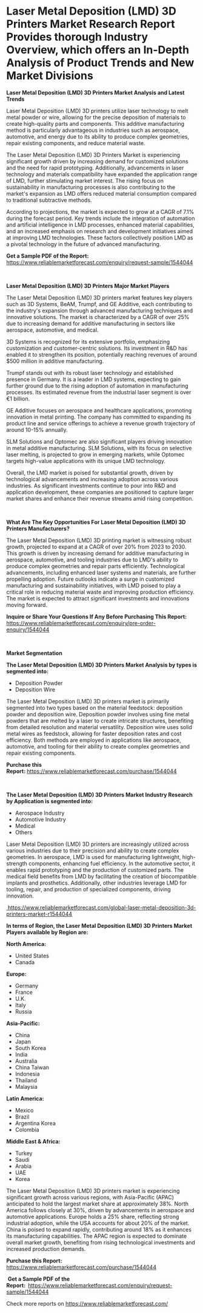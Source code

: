 <p><h1>Laser Metal Deposition (LMD) 3D Printers Market Research Report Provides thorough Industry Overview, which offers an In-Depth Analysis of Product Trends and New Market Divisions</h1></p><p><strong>Laser Metal Deposition (LMD) 3D Printers Market Analysis and Latest Trends</strong></p>
<p><p>Laser Metal Deposition (LMD) 3D printers utilize laser technology to melt metal powder or wire, allowing for the precise deposition of materials to create high-quality parts and components. This additive manufacturing method is particularly advantageous in industries such as aerospace, automotive, and energy due to its ability to produce complex geometries, repair existing components, and reduce material waste.</p><p>The Laser Metal Deposition (LMD) 3D Printers Market is experiencing significant growth driven by increasing demand for customized solutions and the need for rapid prototyping. Additionally, advancements in laser technology and materials compatibility have expanded the application range of LMD, further stimulating market interest. The rising focus on sustainability in manufacturing processes is also contributing to the market's expansion as LMD offers reduced material consumption compared to traditional subtractive methods.</p><p>According to projections, the market is expected to grow at a CAGR of 7.1% during the forecast period. Key trends include the integration of automation and artificial intelligence in LMD processes, enhanced material capabilities, and an increased emphasis on research and development initiatives aimed at improving LMD technologies. These factors collectively position LMD as a pivotal technology in the future of advanced manufacturing.</p></p>
<p><strong>Get a Sample PDF of the Report:&nbsp;</strong> <a href="https://www.reliablemarketforecast.com/enquiry/request-sample/1544044?utm_campaign=2753&utm_medium=2&utm_source=Github&utm_content=ia&utm_term=11042025&utm_id=laser-metal-deposition-lmd-3d-printers">https://www.reliablemarketforecast.com/enquiry/request-sample/1544044</a></p>
<p>&nbsp;</p>
<p><strong>Laser Metal Deposition (LMD) 3D Printers Major Market Players</strong></p>
<p><p>The Laser Metal Deposition (LMD) 3D printers market features key players such as 3D Systems, BeAM, Trumpf, and GE Additive, each contributing to the industry's expansion through advanced manufacturing techniques and innovative solutions. The market is characterized by a CAGR of over 25% due to increasing demand for additive manufacturing in sectors like aerospace, automotive, and medical.</p><p>3D Systems is recognized for its extensive portfolio, emphasizing customization and customer-centric solutions. Its investment in R&D has enabled it to strengthen its position, potentially reaching revenues of around $500 million in additive manufacturing.</p><p>Trumpf stands out with its robust laser technology and established presence in Germany. It is a leader in LMD systems, expecting to gain further ground due to the rising adoption of automation in manufacturing processes. Its estimated revenue from the industrial laser segment is over €1 billion.</p><p>GE Additive focuses on aerospace and healthcare applications, promoting innovation in metal printing. The company has committed to expanding its product line and service offerings to achieve a revenue growth trajectory of around 10-15% annually.</p><p>SLM Solutions and Optomec are also significant players driving innovation in metal additive manufacturing. SLM Solutions, with its focus on selective laser melting, is projected to grow in emerging markets, while Optomec targets high-value applications with its unique LMD technology.</p><p>Overall, the LMD market is poised for substantial growth, driven by technological advancements and increasing adoption across various industries. As significant investments continue to pour into R&D and application development, these companies are positioned to capture larger market shares and enhance their revenue streams amid rising competition.</p></p>
<p>&nbsp;</p>
<p><strong>What Are The Key Opportunities For Laser Metal Deposition (LMD) 3D Printers Manufacturers?</strong></p>
<p><p>The Laser Metal Deposition (LMD) 3D printing market is witnessing robust growth, projected to expand at a CAGR of over 20% from 2023 to 2030. This growth is driven by increasing demand for additive manufacturing in aerospace, automotive, and tooling industries due to LMD's ability to produce complex geometries and repair parts efficiently. Technological advancements, including enhanced laser systems and materials, are further propelling adoption. Future outlooks indicate a surge in customized manufacturing and sustainability initiatives, with LMD poised to play a critical role in reducing material waste and improving production efficiency. The market is expected to attract significant investments and innovations moving forward.</p></p>
<p><strong>Inquire or Share Your Questions If Any Before Purchasing This Report:</strong> <a href="https://www.reliablemarketforecast.com/enquiry/pre-order-enquiry/1544044?utm_campaign=2753&utm_medium=2&utm_source=Github&utm_content=ia&utm_term=11042025&utm_id=laser-metal-deposition-lmd-3d-printers">https://www.reliablemarketforecast.com/enquiry/pre-order-enquiry/1544044</a></p>
<p>&nbsp;</p>
<p><strong>Market Segmentation</strong></p>
<p><strong>The Laser Metal Deposition (LMD) 3D Printers Market Analysis by types is segmented into:</strong></p>
<p><ul><li>Deposition Powder</li><li>Deposition Wire</li></ul></p>
<p><p>The Laser Metal Deposition (LMD) 3D printers market is primarily segmented into two types based on the material feedstock: deposition powder and deposition wire. Deposition powder involves using fine metal powders that are melted by a laser to create intricate structures, benefiting from detailed resolution and material versatility. Deposition wire uses solid metal wires as feedstock, allowing for faster deposition rates and cost efficiency. Both methods are employed in applications like aerospace, automotive, and tooling for their ability to create complex geometries and repair existing components.</p></p>
<p><strong>Purchase this Report:&nbsp;</strong><a href="https://www.reliablemarketforecast.com/purchase/1544044?utm_campaign=2753&utm_medium=2&utm_source=Github&utm_content=ia&utm_term=11042025&utm_id=laser-metal-deposition-lmd-3d-printers">https://www.reliablemarketforecast.com/purchase/1544044</a></p>
<p>&nbsp;</p>
<p><strong>The Laser Metal Deposition (LMD) 3D Printers Market Industry Research by Application is segmented into:</strong></p>
<p><ul><li>Aerospace Industry</li><li>Automotive Industry</li><li>Medical</li><li>Others</li></ul></p>
<p><p>Laser Metal Deposition (LMD) 3D printers are increasingly utilized across various industries due to their precision and ability to create complex geometries. In aerospace, LMD is used for manufacturing lightweight, high-strength components, enhancing fuel efficiency. In the automotive sector, it enables rapid prototyping and the production of customized parts. The medical field benefits from LMD by facilitating the creation of biocompatible implants and prosthetics. Additionally, other industries leverage LMD for tooling, repair, and production of specialized components, driving innovation.</p></p>
<p><a href="https://www.reliablemarketforecast.com/global-laser-metal-deposition-3d-printers-market-r1544044?utm_campaign=2753&utm_medium=2&utm_source=Github&utm_content=ia&utm_term=11042025&utm_id=laser-metal-deposition-lmd-3d-printers">&nbsp;https://www.reliablemarketforecast.com/global-laser-metal-deposition-3d-printers-market-r1544044</a></p>
<p><strong>In terms of Region, the Laser Metal Deposition (LMD) 3D Printers Market Players available by Region are:</strong></p>
<p>
    <p> <strong> North America: </strong>
        <ul>
            <li>United States</li>
            <li>Canada</li>
        </ul>
        </p> 
    <p> <strong> Europe: </strong>
        <ul>
            <li>Germany</li>
            <li>France</li>
            <li>U.K.</li>
            <li>Italy</li>
            <li>Russia</li>
        </ul>
        </p> 
    <p> <strong> Asia-Pacific: </strong>
        <ul>
            <li>China</li>
            <li>Japan</li>
            <li>South Korea</li>
            <li>India</li>
            <li>Australia</li>
            <li>China Taiwan</li>
            <li>Indonesia</li>
            <li>Thailand</li>
            <li>Malaysia</li>
        </ul>
        </p> 
    <p> <strong> Latin America: </strong>
        <ul>
            <li>Mexico</li>
            <li>Brazil</li>
            <li>Argentina Korea</li>
            <li>Colombia</li>
        </ul>
        </p> 
    <p> <strong> Middle East & Africa: </strong>
        <ul>
            <li>Turkey</li>
            <li>Saudi</li>
            <li>Arabia</li>
            <li>UAE</li>
            <li>Korea</li>
        </ul>
    </p>
    </p>
<p><p>The Laser Metal Deposition (LMD) 3D printers market is experiencing significant growth across various regions, with Asia-Pacific (APAC) anticipated to hold the largest market share at approximately 38%. North America follows closely at 30%, driven by advancements in aerospace and automotive applications. Europe holds a 25% share, reflecting strong industrial adoption, while the USA accounts for about 20% of the market. China is poised to expand rapidly, contributing around 18% as it enhances its manufacturing capabilities. The APAC region is expected to dominate overall market growth, benefiting from rising technological investments and increased production demands.</p></p>
<p><strong>Purchase this Report: </strong><a href="https://www.reliablemarketforecast.com/purchase/1544044?utm_campaign=2753&utm_medium=2&utm_source=Github&utm_content=ia&utm_term=11042025&utm_id=laser-metal-deposition-lmd-3d-printers">https://www.reliablemarketforecast.com/purchase/1544044</a></p>
<p>&nbsp;<strong>Get a Sample PDF of the Report:&nbsp;&nbsp;</strong><a href="https://www.reliablemarketforecast.com/enquiry/request-sample/1544044?utm_campaign=2753&utm_medium=2&utm_source=Github&utm_content=ia&utm_term=11042025&utm_id=laser-metal-deposition-lmd-3d-printers">https://www.reliablemarketforecast.com/enquiry/request-sample/1544044</a></p>
<p><strong></strong></p>
<p>Check more reports on <a href="https://www.reliablemarketforecast.com/?utm_campaign=2753&utm_medium=2&utm_source=Github&utm_content=ia&utm_term=11042025&utm_id=laser-metal-deposition-lmd-3d-printers">https://www.reliablemarketforecast.com/</a></p>